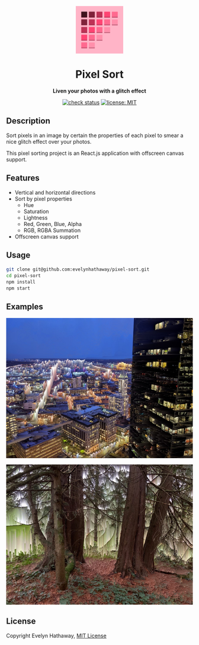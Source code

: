 <div align="center">

<img alt="Pixel Sort icon" width="128" height="128" align="center" src=".github/icon.png"/>

# Pixel Sort

**Liven your photos with a glitch effect**

[![check status](https://badgen.net/github/checks/evelynhathaway/pixel-sort/master?icon=github)](https://github.com/evelynhathaway/pixel-sort/actions)
[![license: MIT](https://badgen.net/badge/license/MIT/blue)](/LICENSE)

</div>

## Description

Sort pixels in an image by certain the properties of each pixel to smear a nice glitch effect over your photos.

This pixel sorting project is an React.js application with offscreen canvas support.

## Features

- Vertical and horizontal directions
- Sort by pixel properties
  - Hue
  - Saturation
  - Lightness
  - Red, Green, Blue, Alpha
  - RGB, RGBA Summation
- Offscreen canvas support

## Usage

```bash
git clone git@github.com:evelynhathaway/pixel-sort.git
cd pixel-sort
npm install
npm start
```

## Examples

![Seattle skyline at night with glitch effect](examples/sorted-seattle.jpg)

![Trees in a forest with glitch effect](examples/sorted-forest.png)

## License

Copyright Evelyn Hathaway, [MIT License](/LICENSE)
